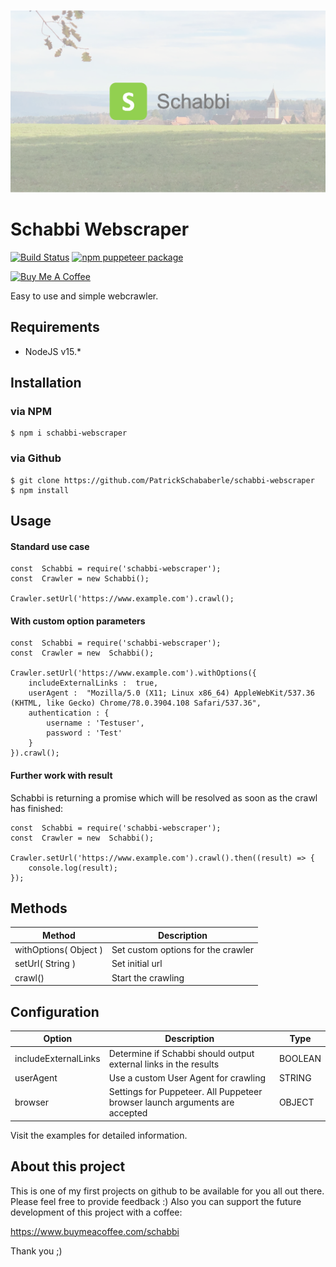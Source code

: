 <p align="center"><img src="/schabbi_teaser.png" alt="Schabbi Webscraper"></p>

# Schabbi Webscraper

<!-- [START badges] -->

[![Build Status](https://travis-ci.com/PatrickSchababerle/schabbi-webscraper.svg?token=x3Xxx6fmnZtByDoY9d4v&branch=master)](https://travis-ci.com/PatrickSchababerle/schabbi-webscraper)
[![npm puppeteer package](https://img.shields.io/npm/v/schabbi-webscraper)](https://npmjs.org/package/schabbi-webscraper)

<a href="https://www.buymeacoffee.com/schabbi" target="_blank">
<img src="https://cdn.buymeacoffee.com/buttons/v2/default-blue.png" alt="Buy Me A Coffee" style="height: 20px !important;width: 100px !important;" >
</a>

<!-- [END badges] -->

Easy to use and simple webcrawler.

## Requirements

 - NodeJS v15.*

## Installation

### via NPM

    $ npm i schabbi-webscraper

### via Github

    $ git clone https://github.com/PatrickSchababerle/schabbi-webscraper
    $ npm install

## Usage

#### Standard use case

    const  Schabbi = require('schabbi-webscraper');
    const  Crawler = new Schabbi();      
    
    Crawler.setUrl('https://www.example.com').crawl();

#### With custom option parameters

    const  Schabbi = require('schabbi-webscraper');
    const  Crawler = new  Schabbi();

    Crawler.setUrl('https://www.example.com').withOptions({
	    includeExternalLinks :  true,
	    userAgent :  "Mozilla/5.0 (X11; Linux x86_64) AppleWebKit/537.36 (KHTML, like Gecko) Chrome/78.0.3904.108 Safari/537.36",
        authentication : {
            username : 'Testuser',
            password : 'Test'
        }
    }).crawl();

#### Further work with result

Schabbi is returning a promise which will be resolved as soon as the crawl has finished:

    const  Schabbi = require('schabbi-webscraper');
    const  Crawler = new  Schabbi();
    
    Crawler.setUrl('https://www.example.com').crawl().then((result) => {
    	console.log(result);
    });

## Methods

| Method | Description |
|--|--|
| withOptions( Object ) | Set custom options for the crawler |
| setUrl( String ) | Set initial url |
| crawl() | Start the crawling |


## Configuration

| Option | Description | Type |
|--|--|--|
| includeExternalLinks | Determine if Schabbi should output external links in the results | BOOLEAN |
| userAgent | Use a custom User Agent for crawling | STRING |
| browser | Settings for Puppeteer. All Puppeteer browser launch arguments are accepted | OBJECT |


Visit the examples for detailed information.


## About this project

This is one of my first projects on github to be available for you all out there. Please feel free to provide feedback :) Also you can support the future development of this project with a coffee:

https://www.buymeacoffee.com/schabbi

Thank you ;)
